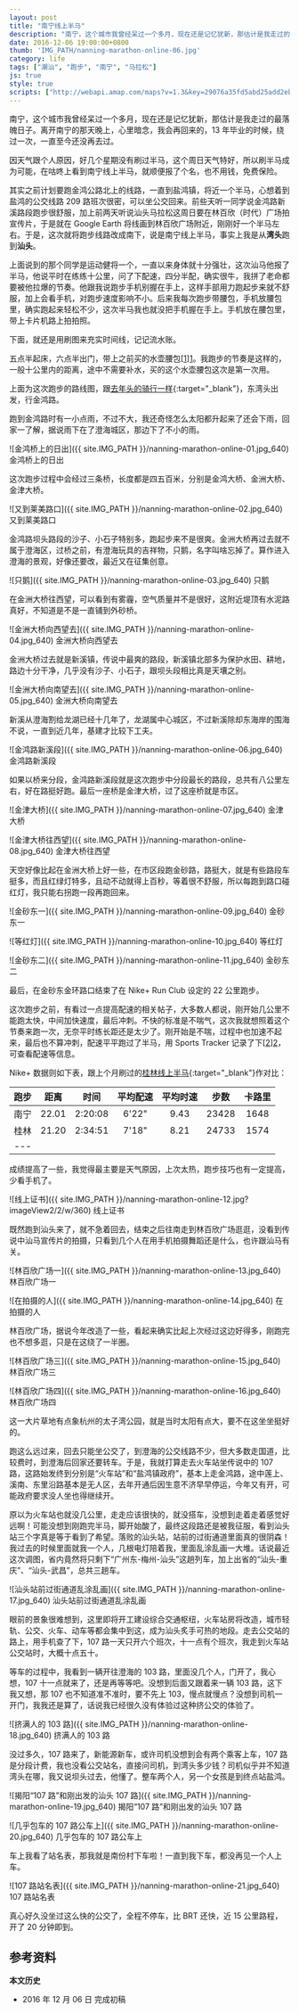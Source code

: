 ```yaml
---
layout: post
title: "南宁线上半马"
description: "南宁，这个城市我曾经呆过一个多月，现在还是记忆犹新，那估计是我走过的最落魄日子。离开南宁的那天晚上，心里暗念，我会再回来的，13 年毕业的时候，绕过一次，一直至今依然还没再去过。因天气跟个人原因，好几个星期没有刷过半马，这个周日天气特好，所以刷半马成为可能，在咕咚上看到南宁线上半马，就顺便报了个名，也不用钱，免费保险。"
date: 2016-12-06 19:00:00+0800
thumb: 'IMG_PATH/nanning-marathon-online-06.jpg'
category: life
tags: ["潮汕", "跑步", "南宁", "马拉松"]
js: true
style: true
scripts: ["http://webapi.amap.com/maps?v=1.3&key=29076a35fd5abd25add2eb561488a73f"]
---
```


南宁，这个城市我曾经呆过一个多月，现在还是记忆犹新，那估计是我走过的最落魄日子。离开南宁的那天晚上，心里暗念，我会再回来的，13 年毕业的时候，绕过一次，一直至今还没再去过。

因天气跟个人原因，好几个星期没有刷过半马，这个周日天气特好，所以刷半马成为可能，在咕咚上看到南宁线上半马，就顺便报了个名，也不用钱，免费保险。

其实之前计划要跑金鸿公路北上的线路，一直到盐鸿镇，将近一个半马，心想着到盐鸿的公交线路 209 路班次很密，可以坐公交回来。前些天听一同学说金鸿路新溪路段跑步很舒服，加上前两天听说汕头马拉松这周日要在林百欣（时代）广场拍宣传片，于是就在 Google Earth 将线画到林百欣广场附近，刚刚好一个半马左右。于是，这次就将跑步线路改成南下，说是南宁线上半马，事实上我是从**湾头**跑到**汕头**。

上面说到的那个同学是运动健将一个，一直以来身体就十分强壮，这次汕马他报了半马，他说平时在练练十公里，问了下配速，四分半配，确实很牛，我拼了老命都要被他拉爆的节奏。他跟我说跑步手机别握在手上，这样手部用力跑起步来就不舒服，加上会看手机，对跑步速度影响不小。后来我每次跑步带腰包，手机放腰包里，确实跑起来轻松不少，这次半马我也就没把手机握在手上。手机放在腰包里，带上卡片机路上拍拍照。

下面，就还是用刷图来充实时间线，记记流水账。

五点半起床，六点半出门，带上之前买的水壶腰包[[1]][1]。我跑步的节奏是这样的，一般十公里内的距离，途中不需要补水，买的这个水壶腰包这次是第一次用。

<div id="map" title="点击以查看运动轨迹动画"></div>

上面为这次跑步的路线图，跟[去年头的骑行一样](/spring-cycle-2015.html){:target="_blank"}，东湾头出发，行金鸿路。

跑到金鸿路时有一小点雨，不过不大，我还奇怪怎么太阳都升起来了还会下雨，回家一了解，据说雨下在了澄海城区，那边下了不小的雨。


![金鸿桥上的日出]({{ site.IMG_PATH }}/nanning-marathon-online-01.jpg_640)
金鸿桥上的日出

这次跑步过程中会经过三条桥，长度都是四五百米，分别是金鸿大桥、金洲大桥、金津大桥。

![又到莱美路口]({{ site.IMG_PATH }}/nanning-marathon-online-02.jpg_640)
又到莱美路口

金鸿路坝头路段的沙子、小石子特别多，跑起步来不是很爽。金洲大桥再过去就不属于澄海区，过桥之前，有澄海玩具的吉祥物，只鹅，名字叫啥忘掉了。算作进入澄海的景观，好像还要改，最近又在征集创意。

![只鹅]({{ site.IMG_PATH }}/nanning-marathon-online-03.jpg_640)
只鹅

在金洲大桥往西望，可以看到有雾霾，空气质量并不是很好，这附近堤顶有水泥路真好，不知道是不是一直铺到外砂桥。

![金洲大桥向西望去]({{ site.IMG_PATH }}/nanning-marathon-online-04.jpg_640)
金洲大桥向西望去

金洲大桥过去就是新溪镇，传说中最爽的路段，新溪镇北部多为保护水田、耕地，路边十分干净，几乎没有沙子、小石子，跟坝头段相比真是天壤之别。

![金洲大桥向南望去]({{ site.IMG_PATH }}/nanning-marathon-online-05.jpg_640)
金洲大桥向南望去

新溪从澄海割给龙湖已经十几年了，龙湖属中心城区，不过新溪除却东海岸的围海不说，一直到近几年，基建才比较下工夫。

![金鸿路新溪段]({{ site.IMG_PATH }}/nanning-marathon-online-06.jpg_640)
金鸿路新溪段

如果以桥来分段，金鸿路新溪段就是这次跑步中分段最长的路段，总共有八公里左右，好在路挺好跑。最后一座桥是金津大桥，过了这座桥就是市区。

![金津大桥]({{ site.IMG_PATH }}/nanning-marathon-online-07.jpg_640)
金津大桥

![金津大桥往西望]({{ site.IMG_PATH }}/nanning-marathon-online-08.jpg_640)
金津大桥往西望

天空好像比起在金洲大桥上好一些，在市区段跑金砂路，路挺大，就是有些路段车挺多，而且红绿灯特多，且动不动就得上百秒，等着很不舒服，所以每跑到路口碰红灯，我只能右拐跑一段再跑回来。

![金砂东一]({{ site.IMG_PATH }}/nanning-marathon-online-09.jpg_640)
金砂东一

![等红灯]({{ site.IMG_PATH }}/nanning-marathon-online-10.jpg_640)
等红灯

![金砂东二]({{ site.IMG_PATH }}/nanning-marathon-online-11.jpg_640)
金砂东二

最后，在金砂东金环路口结束了在 Nike+ Run Club 设定的 22 公里跑步。

这次跑步之前，有看过一点提高配速的相关帖子，大多数人都说，刚开始几公里不能跑太快，中间加快速度，最后冲刺。不快的标准是不喘气，这次我就想照着这个节奏来跑一次，无奈平时练长距还是太少了。刚开始是不喘，过程中也加速不起来，最后也不算冲刺，配速平平跑过了半马，用 Sports Tracker 记录了下[[2]][2]，可查看配速等信息。

Nike+ 数据则如下表，跟上个月刷过的[桂林线上半马](/guilin-marathon-online.html){:target="_blank"}作对比：

|跑步|距离|时间|平均配速|平均时速|步数|卡路里|
|:--:|:--:|:--:|:----:|:----:|:---:|:----:|
|南宁|22.01|2:20:08|6'22"|9.43|23428|1648|
|桂林|21.20|2:34:51|7'18"|8.21|24733|1574|
|---

成绩提高了一些，我觉得最主要是天气原因，上次太热，跑步技巧也有一定提高，少看手机了。

![线上证书]({{ site.IMG_PATH }}/nanning-marathon-online-12.jpg?imageView2/2/w/360)
线上证书

既然跑到汕头来了，就不急着回去，结束之后往南走到林百欣广场逛逛，没看到传说中汕马宣传片的拍摄，只看到几个人在用手机拍摄舞蹈还是什么，也许跟汕马有关。

![林百欣广场一]({{ site.IMG_PATH }}/nanning-marathon-online-13.jpg_640)
林百欣广场一

![在拍摄的人]({{ site.IMG_PATH }}/nanning-marathon-online-14.jpg_640)
在拍摄的人

林百欣广场，据说今年改造了一些，看起来确实比起上次经过这边好得多，刚跑完也不想多逛，只是在这绕了一半圈。

![林百欣广场三]({{ site.IMG_PATH }}/nanning-marathon-online-15.jpg_640)
林百欣广场三

![林百欣广场四]({{ site.IMG_PATH }}/nanning-marathon-online-16.jpg_640)
林百欣广场四

这一大片草地有点象杭州的太子湾公园，就是当时太阳有点大，要不在这坐坐挺好的。

跑这么远过来，回去只能坐公交了，到澄海的公交线路不少，但大多数走国道，比较费时，到澄海后回家还要转车。于是，我就打算走去火车站坐传说中的 107 路，这路始发终到分别是“火车站”和“盐鸿镇政府”，基本上走金鸿路，途中莲上、溪南、东里沿路基本是无人区，去年开通后因生意不济早早停运，今年又有开，可能政府要求没人坐也得继续开。

原以为火车站也就没几公里，走走应该很快的，就没搭车，没想到走着走着感觉好远啊！可能没想到刚跑完半马，脚开始酸了，最终这段路还是被我征服，看到汕头站三个字真是等于看到了希望。落败的汕头站，站前的过街通道里面真的很阴森！我过去的时候里面就我一个人，几根电灯陪着我，里面乱涂乱画一大堆。话说最近这次调图，省内竟然将只剩下“广州东-梅州-汕头”这趟列车，加上出省的“汕头-重庆”、“汕头-武昌”，总共三趟车。

![汕头站前过街通道乱涂乱画]({{ site.IMG_PATH }}/nanning-marathon-online-17.jpg_640)
汕头站前过街通道乱涂乱画

眼前的景象很难想到，这里即将开工建设综合交通枢纽，火车站房将改造，城市轻轨、公交、火车、动车等都会集中到这，成为汕头炙手可热的地段。走去公交站的路上，用手机查了下，107 路一天只开六个班次，十一点有个班次，我走到火车站公交站时，大概十点五十。

等车的过程中，我看到一辆开往澄海的 103 路，里面没几个人，门开了，我心想，107 十一点就来了，还是再等等吧。没想到后面又跟着来一辆 103 路，这下我又想，那 107 也不知道准不准时，要不先上 103，慢点就慢点？没想到司机一开门，我我还是算了，话说我已经很久没有体验过这种挤公交的体验了。

![挤满人的 103 路]({{ site.IMG_PATH }}/nanning-marathon-online-18.jpg_640)
挤满人的 103 路

没过多久，107 路来了，新能源新车，或许司机没想到会有两个乘客上车，107 路是分段计费，我也没看公交站名，直接问司机，到湾头多少钱？司机似乎并不知道湾头在哪，我又说坝头过去，他懂了。整车两个人，另一个女孩是到终点站盐鸿。

![揭阳“107 路”和刚出发的汕头 107 路]({{ site.IMG_PATH }}/nanning-marathon-online-19.jpg_640)
揭阳“107 路”和刚出发的汕头 107 路

![几乎包车的 107 路公车上]({{ site.IMG_PATH }}/nanning-marathon-online-20.jpg_640)
几乎包车的 107 路公车上

车上我看了站名表，那我就是南份村下车啦！一直到我下车，都没再见一个人上车。

![107 路站名表]({{ site.IMG_PATH }}/nanning-marathon-online-21.jpg_640)
107 路站名表

真心好久没坐过这么快的公交了，全程不停车，比 BRT 还快，近 15 公里路程，开了 20 分钟即到。

## 参考资料

[1]: https://detail.tmall.com/item.htm?id=23071208670 "迪卡侬水壶腰包"
[2]: http://www.sports-tracker.com/workout/fooleap/58436881f175721e480677cb "Running 22.19 km on Dec 4, 2016 by fooleap"

**本文历史**

* 2016 年 12 月 06 日 完成初稿

<!--<style>
#map {
    width: 100%;
    height: 0;
    padding-bottom: 67%
}
#map .amap-copyright, .amap-logo {
    z-index: 0;
}
#map a:after {
    display: none
}
#map .marker-circle{
    width: 9px;
    height: 9px;
    border: 3px solid #fff;
    border-radius: 99em;
    box-shadow: 1px 1px 0 rgba(0,0,0,.4);
}
#map .marker-circle.green{
    background-color: #60AB43;
}
#map .marker-circle.red{
    background-color: #f80000;
}
#map .marker-circle.black{
    background-color: #000000;
}
#map .running-distance{
   background-color: #000;
   font-size: 10px;
   font-family: 'AlternateBoldFont', 'MHei PRC Bold';
   color: #fff;
   width: 56px;
   height: 24px;
   line-height: 24px;
   text-align: right;
   border-top-left-radius: 12px;
   border-bottom-left-radius: 12px;
   position: relative;
   white-space: nowrap;
}
#map .running-distance:after{
   content: "";
   right: -24px;
   top: 0;
   position: absolute;
   height: 0;
   width: 0;
   border: 12px solid transparent;
   border-left-color: #000;
}
#map .running-distance .running-number{
   color: #83DD00;
}
</style> -->
<!--<script>
var map = new AMap.Map('map', {
    resizeEnable: true,
    center: [116.78, 23.415],
    zoom: 12
});
var lineArr = [
  [116.813237, 23.476824],
  [116.813187, 23.476729],
  [116.813145, 23.476638],
  [116.813112, 23.476534],
  [116.813073, 23.476451],
  [116.813049, 23.476349],
  [116.813008, 23.476257],
  [116.812974, 23.476153],
  [116.812909, 23.476029],
  [116.812866, 23.475908],
  [116.812849, 23.475803],
  [116.812810, 23.475703],
  [116.812717, 23.475631],
  [116.812682, 23.475516],
  [116.812652, 23.475419],
  [116.812630, 23.475313],
  [116.812609, 23.475214],
  [116.812572, 23.475109],
  [116.812542, 23.475021],
  [116.812529, 23.474913],
  [116.812512, 23.474815],
  [116.812443, 23.474710],
  [116.812395, 23.474601],
  [116.812373, 23.474506],
  [116.812344, 23.474420],
  [116.812312, 23.474334],
  [116.812296, 23.474244],
  [116.812276, 23.474150],
  [116.812249, 23.474059],
  [116.812205, 23.473954],
  [116.812188, 23.473841],
  [116.812156, 23.473737],
  [116.812111, 23.473621],
  [116.812102, 23.473515],
  [116.812113, 23.473419],
  [116.812099, 23.473311],
  [116.812083, 23.473222],
  [116.812031, 23.473122],
  [116.811988, 23.473019],
  [116.811955, 23.472926],
  [116.811935, 23.472838],
  [116.811937, 23.472714],
  [116.811925, 23.472615],
  [116.811924, 23.472512],
  [116.811953, 23.472416],
  [116.811974, 23.472313],
  [116.812012, 23.472215],
  [116.812054, 23.472122],
  [116.812077, 23.472017],
  [116.812109, 23.471908],
  [116.812107, 23.471815],
  [116.812123, 23.471719],
  [116.812167, 23.471616],
  [116.812166, 23.471521],
  [116.812163, 23.471409],
  [116.812200, 23.471326],
  [116.812233, 23.471241],
  [116.812281, 23.471156],
  [116.812371, 23.471083],
  [116.812448, 23.470994],
  [116.812523, 23.470936],
  [116.812637, 23.470893],
  [116.812739, 23.470891],
  [116.812833, 23.470852],
  [116.812921, 23.470795],
  [116.813018, 23.470721],
  [116.813105, 23.470667],
  [116.813192, 23.470619],
  [116.813273, 23.470567],
  [116.813353, 23.470511],
  [116.813409, 23.470425],
  [116.813491, 23.470339],
  [116.813571, 23.470276],
  [116.813657, 23.470217],
  [116.813723, 23.470150],
  [116.813789, 23.470076],
  [116.813880, 23.470030],
  [116.813970, 23.469990],
  [116.814059, 23.469927],
  [116.814165, 23.469897],
  [116.814255, 23.469855],
  [116.814362, 23.469799],
  [116.814448, 23.469735],
  [116.814515, 23.469645],
  [116.814545, 23.469555],
  [116.814555, 23.469462],
  [116.814574, 23.469343],
  [116.814569, 23.469230],
  [116.814564, 23.469117],
  [116.814560, 23.469000],
  [116.814565, 23.468885],
  [116.814561, 23.468781],
  [116.814584, 23.468676],
  [116.814600, 23.468574],
  [116.814632, 23.468487],
  [116.814647, 23.468374],
  [116.814658, 23.468270],
  [116.814624, 23.468158],
  [116.814620, 23.468043],
  [116.814610, 23.467935],
  [116.814604, 23.467841],
  [116.814610, 23.467740],
  [116.814626, 23.467632],
  [116.814626, 23.467535],
  [116.814608, 23.467429],
  [116.814592, 23.467330],
  [116.814585, 23.467221],
  [116.814580, 23.467112],
  [116.814567, 23.467022],
  [116.814553, 23.466925],
  [116.814582, 23.466819],
  [116.814618, 23.466717],
  [116.814632, 23.466626],
  [116.814649, 23.466535],
  [116.814689, 23.466436],
  [116.814697, 23.466346],
  [116.814719, 23.466247],
  [116.814696, 23.466138],
  [116.814669, 23.466029],
  [116.814646, 23.465917],
  [116.814649, 23.465809],
  [116.814654, 23.465690],
  [116.814654, 23.465583],
  [116.814640, 23.465488],
  [116.814622, 23.465394],
  [116.814601, 23.465279],
  [116.814603, 23.465175],
  [116.814605, 23.465065],
  [116.814597, 23.464950],
  [116.814613, 23.464849],
  [116.814624, 23.464753],
  [116.814647, 23.464656],
  [116.814657, 23.464553],
  [116.814648, 23.464454],
  [116.814641, 23.464362],
  [116.814622, 23.464256],
  [116.814615, 23.464156],
  [116.814656, 23.464064],
  [116.814754, 23.464028],
  [116.814866, 23.464043],
  [116.814974, 23.464065],
  [116.815088, 23.464067],
  [116.815194, 23.464073],
  [116.815302, 23.464080],
  [116.815409, 23.464075],
  [116.815522, 23.464059],
  [116.815636, 23.464052],
  [116.815754, 23.464041],
  [116.815861, 23.464038],
  [116.815967, 23.464033],
  [116.816086, 23.464057],
  [116.816187, 23.464075],
  [116.816297, 23.464076],
  [116.816408, 23.464073],
  [116.816507, 23.464065],
  [116.816609, 23.464059],
  [116.816730, 23.464062],
  [116.816838, 23.464059],
  [116.816953, 23.464075],
  [116.817054, 23.464078],
  [116.817162, 23.464068],
  [116.817261, 23.464071],
  [116.817371, 23.464086],
  [116.817488, 23.464089],
  [116.817605, 23.464098],
  [116.817716, 23.464095],
  [116.817814, 23.464096],
  [116.817932, 23.464096],
  [116.818044, 23.464106],
  [116.818146, 23.464080],
  [116.818269, 23.464080],
  [116.818369, 23.464074],
  [116.818470, 23.464071],
  [116.818576, 23.464062],
  [116.818676, 23.464054],
  [116.818798, 23.464037],
  [116.818911, 23.464037],
  [116.819012, 23.464026],
  [116.819125, 23.464015],
  [116.819228, 23.464008],
  [116.819341, 23.464017],
  [116.819463, 23.464028],
  [116.819580, 23.464013],
  [116.819692, 23.464024],
  [116.819796, 23.464024],
  [116.819909, 23.464010],
  [116.820028, 23.464013],
  [116.820126, 23.464018],
  [116.820230, 23.464024],
  [116.820346, 23.464050],
  [116.820461, 23.464058],
  [116.820569, 23.464045],
  [116.820688, 23.464027],
  [116.820784, 23.463999],
  [116.820886, 23.463969],
  [116.820997, 23.463972],
  [116.821121, 23.463968],
  [116.821227, 23.463959],
  [116.821331, 23.463967],
  [116.821436, 23.463987],
  [116.821551, 23.463996],
  [116.821650, 23.463996],
  [116.821759, 23.463992],
  [116.821873, 23.463990],
  [116.821998, 23.464000],
  [116.822113, 23.463991],
  [116.822216, 23.463996],
  [116.822332, 23.463985],
  [116.822451, 23.463987],
  [116.822559, 23.463989],
  [116.822672, 23.463973],
  [116.822774, 23.463970],
  [116.822883, 23.463975],
  [116.822996, 23.463978],
  [116.823093, 23.463964],
  [116.823200, 23.463955],
  [116.823322, 23.463953],
  [116.823432, 23.463953],
  [116.823546, 23.463950],
  [116.823666, 23.463953],
  [116.823784, 23.463958],
  [116.823889, 23.463953],
  [116.823996, 23.463974],
  [116.824097, 23.463973],
  [116.824211, 23.463985],
  [116.824311, 23.463989],
  [116.824432, 23.463992],
  [116.824538, 23.463991],
  [116.824643, 23.463986],
  [116.824754, 23.463978],
  [116.824875, 23.463984],
  [116.824988, 23.463995],
  [116.825100, 23.463985],
  [116.825209, 23.463979],
  [116.825317, 23.463971],
  [116.825422, 23.463970],
  [116.825529, 23.463983],
  [116.825645, 23.463961],
  [116.825742, 23.463945],
  [116.825840, 23.463934],
  [116.825940, 23.463930],
  [116.826042, 23.463942],
  [116.826170, 23.463947],
  [116.826270, 23.463923],
  [116.826371, 23.463914],
  [116.826487, 23.463912],
  [116.826598, 23.463922],
  [116.826695, 23.463938],
  [116.826799, 23.463946],
  [116.826899, 23.463945],
  [116.827017, 23.463963],
  [116.827119, 23.463967],
  [116.827221, 23.463962],
  [116.827333, 23.463948],
  [116.827439, 23.463941],
  [116.827556, 23.463960],
  [116.827662, 23.463967],
  [116.827767, 23.463967],
  [116.827881, 23.463963],
  [116.827999, 23.463957],
  [116.828105, 23.463958],
  [116.828218, 23.463942],
  [116.828322, 23.463933],
  [116.828439, 23.463941],
  [116.828542, 23.463938],
  [116.828661, 23.463951],
  [116.828759, 23.463955],
  [116.828862, 23.463951],
  [116.828978, 23.463956],
  [116.829077, 23.463960],
  [116.829187, 23.463957],
  [116.829307, 23.463933],
  [116.829424, 23.463908],
  [116.829532, 23.463911],
  [116.829633, 23.463912],
  [116.829742, 23.463903],
  [116.829844, 23.463898],
  [116.829955, 23.463886],
  [116.830033, 23.463810],
  [116.830001, 23.463706],
  [116.829949, 23.463614],
  [116.829929, 23.463513],
  [116.829929, 23.463416],
  [116.829888, 23.463325],
  [116.829841, 23.463226],
  [116.829790, 23.463142],
  [116.829739, 23.463046],
  [116.829694, 23.462960],
  [116.829646, 23.462876],
  [116.829597, 23.462789],
  [116.829543, 23.462691],
  [116.829484, 23.462605],
  [116.829436, 23.462523],
  [116.829394, 23.462434],
  [116.829348, 23.462350],
  [116.829305, 23.462267],
  [116.829249, 23.462175],
  [116.829190, 23.462083],
  [116.829139, 23.461997],
  [116.829091, 23.461909],
  [116.829046, 23.461819],
  [116.829002, 23.461722],
  [116.828946, 23.461627],
  [116.828897, 23.461542],
  [116.828855, 23.461460],
  [116.828800, 23.461359],
  [116.828747, 23.461277],
  [116.828695, 23.461176],
  [116.828652, 23.461093],
  [116.828609, 23.461010],
  [116.828554, 23.460924],
  [116.828500, 23.460825],
  [116.828456, 23.460741],
  [116.828407, 23.460642],
  [116.828360, 23.460540],
  [116.828313, 23.460442],
  [116.828268, 23.460358],
  [116.828224, 23.460276],
  [116.828175, 23.460178],
  [116.828131, 23.460096],
  [116.828068, 23.460000],
  [116.828015, 23.459920],
  [116.827982, 23.459832],
  [116.827937, 23.459747],
  [116.827886, 23.459669],
  [116.827837, 23.459566],
  [116.827800, 23.459471],
  [116.827758, 23.459387],
  [116.827707, 23.459296],
  [116.827664, 23.459204],
  [116.827620, 23.459121],
  [116.827576, 23.459032],
  [116.827515, 23.458949],
  [116.827470, 23.458866],
  [116.827410, 23.458784],
  [116.827367, 23.458697],
  [116.827321, 23.458609],
  [116.827272, 23.458526],
  [116.827227, 23.458440],
  [116.827175, 23.458343],
  [116.827120, 23.458247],
  [116.827070, 23.458165],
  [116.827029, 23.458083],
  [116.826971, 23.457988],
  [116.826923, 23.457907],
  [116.826875, 23.457823],
  [116.826826, 23.457739],
  [116.826775, 23.457640],
  [116.826724, 23.457557],
  [116.826677, 23.457477],
  [116.826632, 23.457394],
  [116.826588, 23.457311],
  [116.826529, 23.457229],
  [116.826472, 23.457156],
  [116.826472, 23.457156],
  [116.826478, 23.457050],
  [116.826412, 23.456962],
  [116.826352, 23.456871],
  [116.826293, 23.456780],
  [116.826238, 23.456690],
  [116.826180, 23.456604],
  [116.826139, 23.456499],
  [116.826082, 23.456416],
  [116.826038, 23.456332],
  [116.825991, 23.456247],
  [116.825941, 23.456159],
  [116.825881, 23.456078],
  [116.825833, 23.455989],
  [116.825780, 23.455888],
  [116.825732, 23.455794],
  [116.825694, 23.455699],
  [116.825646, 23.455607],
  [116.825592, 23.455508],
  [116.825541, 23.455407],
  [116.825496, 23.455324],
  [116.825448, 23.455242],
  [116.825390, 23.455150],
  [116.825341, 23.455071],
  [116.825297, 23.454982],
  [116.825242, 23.454891],
  [116.825192, 23.454798],
  [116.825146, 23.454703],
  [116.825098, 23.454609],
  [116.825069, 23.454515],
  [116.825069, 23.454515],
  [116.825028, 23.454413],
  [116.824976, 23.454318],
  [116.824916, 23.454224],
  [116.824851, 23.454128],
  [116.824805, 23.454046],
  [116.824747, 23.453951],
  [116.824703, 23.453868],
  [116.824645, 23.453770],
  [116.824599, 23.453690],
  [116.824545, 23.453590],
  [116.824501, 23.453509],
  [116.824454, 23.453423],
  [116.824404, 23.453337],
  [116.824363, 23.453251],
  [116.824324, 23.453169],
  [116.824278, 23.453069],
  [116.824233, 23.452985],
  [116.824190, 23.452900],
  [116.824150, 23.452811],
  [116.824099, 23.452727],
  [116.824056, 23.452642],
  [116.824017, 23.452557],
  [116.823977, 23.452469],
  [116.823941, 23.452369],
  [116.823900, 23.452286],
  [116.823861, 23.452197],
  [116.823814, 23.452109],
  [116.823765, 23.452021],
  [116.823724, 23.451936],
  [116.823682, 23.451850],
  [116.823643, 23.451758],
  [116.823603, 23.451671],
  [116.823566, 23.451580],
  [116.823517, 23.451489],
  [116.823469, 23.451401],
  [116.823420, 23.451316],
  [116.823379, 23.451232],
  [116.823339, 23.451147],
  [116.823294, 23.451044],
  [116.823247, 23.450945],
  [116.823183, 23.450856],
  [116.823137, 23.450773],
  [116.823087, 23.450674],
  [116.823035, 23.450599],
  [116.823000, 23.450504],
  [116.822949, 23.450404],
  [116.822909, 23.450303],
  [116.822863, 23.450214],
  [116.822806, 23.450125],
  [116.822737, 23.450037],
  [116.822696, 23.449933],
  [116.822646, 23.449834],
  [116.822599, 23.449729],
  [116.822537, 23.449642],
  [116.822482, 23.449560],
  [116.822423, 23.449480],
  [116.822372, 23.449400],
  [116.822319, 23.449325],
  [116.822270, 23.449232],
  [116.822213, 23.449156],
  [116.822154, 23.449078],
  [116.822092, 23.449000],
  [116.822031, 23.448915],
  [116.821970, 23.448822],
  [116.821913, 23.448738],
  [116.821850, 23.448654],
  [116.821783, 23.448570],
  [116.821729, 23.448487],
  [116.821677, 23.448401],
  [116.821624, 23.448316],
  [116.821566, 23.448230],
  [116.821521, 23.448145],
  [116.821472, 23.448040],
  [116.821421, 23.447953],
  [116.821364, 23.447863],
  [116.821312, 23.447772],
  [116.821262, 23.447683],
  [116.821213, 23.447603],
  [116.821158, 23.447512],
  [116.821103, 23.447430],
  [116.821059, 23.447329],
  [116.821005, 23.447231],
  [116.820925, 23.447142],
  [116.820908, 23.447038],
  [116.820870, 23.446946],
  [116.820795, 23.446866],
  [116.820722, 23.446783],
  [116.820660, 23.446703],
  [116.820596, 23.446618],
  [116.820537, 23.446535],
  [116.820475, 23.446456],
  [116.820415, 23.446379],
  [116.820349, 23.446296],
  [116.820283, 23.446212],
  [116.820223, 23.446130],
  [116.820165, 23.446044],
  [116.820125, 23.445942],
  [116.820071, 23.445861],
  [116.820020, 23.445781],
  [116.819964, 23.445704],
  [116.819899, 23.445611],
  [116.819865, 23.445522],
  [116.819802, 23.445425],
  [116.819740, 23.445346],
  [116.819675, 23.445268],
  [116.819610, 23.445190],
  [116.819554, 23.445116],
  [116.819490, 23.445042],
  [116.819432, 23.444968],
  [116.819364, 23.444891],
  [116.819287, 23.444812],
  [116.819228, 23.444736],
  [116.819166, 23.444634],
  [116.819101, 23.444551],
  [116.819038, 23.444466],
  [116.818980, 23.444383],
  [116.818916, 23.444302],
  [116.818852, 23.444223],
  [116.818797, 23.444145],
  [116.818732, 23.444049],
  [116.818681, 23.443968],
  [116.818616, 23.443885],
  [116.818554, 23.443809],
  [116.818505, 23.443716],
  [116.818453, 23.443639],
  [116.818396, 23.443557],
  [116.818340, 23.443469],
  [116.818243, 23.443379],
  [116.818158, 23.443294],
  [116.818105, 23.443210],
  [116.818045, 23.443118],
  [116.817983, 23.443031],
  [116.817927, 23.442950],
  [116.817869, 23.442868],
  [116.817811, 23.442787],
  [116.817757, 23.442711],
  [116.817705, 23.442632],
  [116.817642, 23.442538],
  [116.817580, 23.442461],
  [116.817508, 23.442378],
  [116.817457, 23.442292],
  [116.817396, 23.442201],
  [116.817327, 23.442104],
  [116.817257, 23.442014],
  [116.817202, 23.441935],
  [116.817147, 23.441856],
  [116.817081, 23.441780],
  [116.817018, 23.441698],
  [116.816964, 23.441613],
  [116.816897, 23.441519],
  [116.816827, 23.441441],
  [116.816768, 23.441359],
  [116.816715, 23.441267],
  [116.816655, 23.441175],
  [116.816597, 23.441087],
  [116.816531, 23.441004],
  [116.816456, 23.440922],
  [116.816386, 23.440842],
  [116.816337, 23.440761],
  [116.816267, 23.440671],
  [116.816199, 23.440604],
  [116.816133, 23.440531],
  [116.816078, 23.440454],
  [116.816023, 23.440370],
  [116.815960, 23.440284],
  [116.815889, 23.440202],
  [116.815810, 23.440114],
  [116.815736, 23.440036],
  [116.815658, 23.439953],
  [116.815597, 23.439865],
  [116.815547, 23.439780],
  [116.815507, 23.439696],
  [116.815455, 23.439618],
  [116.815402, 23.439536],
  [116.815366, 23.439448],
  [116.815286, 23.439362],
  [116.815214, 23.439284],
  [116.815147, 23.439210],
  [116.815089, 23.439131],
  [116.815026, 23.439039],
  [116.814951, 23.438967],
  [116.814891, 23.438893],
  [116.814829, 23.438818],
  [116.814759, 23.438748],
  [116.814710, 23.438662],
  [116.814649, 23.438586],
  [116.814583, 23.438513],
  [116.814511, 23.438440],
  [116.814448, 23.438366],
  [116.814401, 23.438278],
  [116.814342, 23.438194],
  [116.814295, 23.438113],
  [116.814228, 23.438036],
  [116.814147, 23.437963],
  [116.814080, 23.437883],
  [116.814012, 23.437795],
  [116.813951, 23.437719],
  [116.813892, 23.437641],
  [116.813829, 23.437570],
  [116.813753, 23.437495],
  [116.813654, 23.437428],
  [116.813594, 23.437353],
  [116.813542, 23.437267],
  [116.813484, 23.437166],
  [116.813418, 23.437098],
  [116.813350, 23.437024],
  [116.813292, 23.436938],
  [116.813232, 23.436860],
  [116.813169, 23.436778],
  [116.813096, 23.436698],
  [116.813027, 23.436616],
  [116.812943, 23.436545],
  [116.812865, 23.436467],
  [116.812803, 23.436383],
  [116.812745, 23.436283],
  [116.812685, 23.436211],
  [116.812621, 23.436134],
  [116.812621, 23.436134],
  [116.812506, 23.436020],
  [116.812433, 23.435942],
  [116.812368, 23.435857],
  [116.812309, 23.435780],
  [116.812262, 23.435682],
  [116.812202, 23.435602],
  [116.812149, 23.435505],
  [116.812072, 23.435415],
  [116.811990, 23.435326],
  [116.811917, 23.435240],
  [116.811849, 23.435146],
  [116.811772, 23.435061],
  [116.811702, 23.434978],
  [116.811639, 23.434890],
  [116.811570, 23.434800],
  [116.811503, 23.434724],
  [116.811451, 23.434632],
  [116.811393, 23.434559],
  [116.811324, 23.434481],
  [116.811256, 23.434410],
  [116.811184, 23.434339],
  [116.811113, 23.434271],
  [116.811034, 23.434198],
  [116.810968, 23.434122],
  [116.810899, 23.434044],
  [116.810831, 23.433978],
  [116.810754, 23.433901],
  [116.810694, 23.433820],
  [116.810643, 23.433743],
  [116.810580, 23.433668],
  [116.810520, 23.433593],
  [116.810443, 23.433520],
  [116.810378, 23.433445],
  [116.810321, 23.433366],
  [116.810262, 23.433289],
  [116.810201, 23.433207],
  [116.810135, 23.433131],
  [116.810075, 23.433052],
  [116.810004, 23.432967],
  [116.809931, 23.432892],
  [116.809862, 23.432809],
  [116.809789, 23.432741],
  [116.809727, 23.432669],
  [116.809657, 23.432579],
  [116.809590, 23.432486],
  [116.809524, 23.432412],
  [116.809459, 23.432327],
  [116.809486, 23.432233],
  [116.809408, 23.432158],
  [116.809349, 23.432076],
  [116.809266, 23.431993],
  [116.809058, 23.431919],
  [116.808970, 23.431829],
  [116.808911, 23.431756],
  [116.808856, 23.431681],
  [116.808796, 23.431583],
  [116.808739, 23.431499],
  [116.808679, 23.431425],
  [116.808613, 23.431332],
  [116.808547, 23.431244],
  [116.808485, 23.431150],
  [116.808427, 23.431077],
  [116.808359, 23.430985],
  [116.808286, 23.430913],
  [116.808219, 23.430828],
  [116.808142, 23.430755],
  [116.808080, 23.430681],
  [116.808023, 23.430605],
  [116.807953, 23.430531],
  [116.807887, 23.430439],
  [116.807797, 23.430356],
  [116.807719, 23.430281],
  [116.807645, 23.430205],
  [116.807581, 23.430135],
  [116.807522, 23.430057],
  [116.807459, 23.429963],
  [116.807395, 23.429871],
  [116.807333, 23.429782],
  [116.807259, 23.429699],
  [116.807202, 23.429609],
  [116.807142, 23.429519],
  [116.807071, 23.429451],
  [116.806990, 23.429383],
  [116.806901, 23.429301],
  [116.806824, 23.429232],
  [116.806748, 23.429155],
  [116.806680, 23.429073],
  [116.806616, 23.429000],
  [116.806542, 23.428919],
  [116.806482, 23.428844],
  [116.806418, 23.428777],
  [116.806353, 23.428698],
  [116.806299, 23.428601],
  [116.806251, 23.428518],
  [116.806251, 23.428518],
  [116.806118, 23.428387],
  [116.806047, 23.428321],
  [116.805997, 23.428225],
  [116.805937, 23.428141],
  [116.805875, 23.428058],
  [116.805830, 23.427973],
  [116.805775, 23.427887],
  [116.805713, 23.427807],
  [116.805649, 23.427723],
  [116.805565, 23.427637],
  [116.805495, 23.427558],
  [116.805428, 23.427475],
  [116.805355, 23.427385],
  [116.805292, 23.427313],
  [116.805221, 23.427227],
  [116.805152, 23.427137],
  [116.805075, 23.427061],
  [116.805010, 23.426984],
  [116.804940, 23.426906],
  [116.804866, 23.426825],
  [116.804793, 23.426741],
  [116.804723, 23.426668],
  [116.804649, 23.426588],
  [116.804572, 23.426508],
  [116.804501, 23.426429],
  [116.804435, 23.426354],
  [116.804359, 23.426282],
  [116.804297, 23.426208],
  [116.804234, 23.426134],
  [116.804168, 23.426057],
  [116.804103, 23.425978],
  [116.804035, 23.425897],
  [116.803958, 23.425819],
  [116.803877, 23.425743],
  [116.803877, 23.425743],
  [116.803787, 23.425670],
  [116.803715, 23.425591],
  [116.803637, 23.425512],
  [116.803565, 23.425436],
  [116.803497, 23.425360],
  [116.803429, 23.425284],
  [116.803373, 23.425207],
  [116.803315, 23.425129],
  [116.803258, 23.425050],
  [116.803209, 23.424969],
  [116.803145, 23.424873],
  [116.803095, 23.424790],
  [116.803044, 23.424706],
  [116.802978, 23.424625],
  [116.802909, 23.424545],
  [116.802848, 23.424474],
  [116.802777, 23.424383],
  [116.802715, 23.424288],
  [116.802664, 23.424202],
  [116.802608, 23.424108],
  [116.802542, 23.424033],
  [116.802472, 23.423965],
  [116.802399, 23.423894],
  [116.802334, 23.423817],
  [116.802267, 23.423737],
  [116.802208, 23.423657],
  [116.802149, 23.423579],
  [116.802070, 23.423493],
  [116.802010, 23.423415],
  [116.801942, 23.423327],
  [116.801880, 23.423237],
  [116.801811, 23.423161],
  [116.801740, 23.423080],
  [116.801679, 23.423001],
  [116.801620, 23.422919],
  [116.801549, 23.422843],
  [116.801489, 23.422765],
  [116.801429, 23.422680],
  [116.801358, 23.422600],
  [116.801273, 23.422520],
  [116.801187, 23.422440],
  [116.801127, 23.422365],
  [116.801065, 23.422285],
  [116.800994, 23.422205],
  [116.800918, 23.422119],
  [116.800858, 23.422037],
  [116.800795, 23.421954],
  [116.800715, 23.421874],
  [116.800624, 23.421790],
  [116.800557, 23.421725],
  [116.800489, 23.421639],
  [116.800435, 23.421558],
  [116.800364, 23.421468],
  [116.800293, 23.421383],
  [116.800227, 23.421303],
  [116.800163, 23.421220],
  [116.800104, 23.421133],
  [116.800051, 23.421046],
  [116.799992, 23.420960],
  [116.799941, 23.420875],
  [116.799891, 23.420794],
  [116.799839, 23.420707],
  [116.799781, 23.420627],
  [116.799727, 23.420548],
  [116.799670, 23.420467],
  [116.799616, 23.420370],
  [116.799562, 23.420291],
  [116.799504, 23.420204],
  [116.799457, 23.420120],
  [116.799410, 23.420033],
  [116.799344, 23.419951],
  [116.799300, 23.419866],
  [116.799243, 23.419781],
  [116.799183, 23.419697],
  [116.799128, 23.419596],
  [116.799057, 23.419510],
  [116.799000, 23.419421],
  [116.798949, 23.419322],
  [116.798899, 23.419240],
  [116.798853, 23.419144],
  [116.798812, 23.419060],
  [116.798759, 23.418971],
  [116.798759, 23.418971],
  [116.798694, 23.418865],
  [116.798636, 23.418770],
  [116.798578, 23.418670],
  [116.798538, 23.418570],
  [116.798463, 23.418490],
  [116.798400, 23.418415],
  [116.798354, 23.418321],
  [116.798303, 23.418232],
  [116.798249, 23.418143],
  [116.798194, 23.418054],
  [116.798151, 23.417954],
  [116.798124, 23.417866],
  [116.798078, 23.417782],
  [116.798033, 23.417686],
  [116.797992, 23.417583],
  [116.797968, 23.417475],
  [116.797930, 23.417386],
  [116.797897, 23.417292],
  [116.797860, 23.417186],
  [116.797819, 23.417093],
  [116.797775, 23.417004],
  [116.797737, 23.416901],
  [116.797704, 23.416813],
  [116.797654, 23.416719],
  [116.797628, 23.416632],
  [116.797611, 23.416524],
  [116.797597, 23.416434],
  [116.797573, 23.416344],
  [116.797542, 23.416245],
  [116.797515, 23.416150],
  [116.797486, 23.416055],
  [116.797457, 23.415962],
  [116.797436, 23.415869],
  [116.797408, 23.415777],
  [116.797389, 23.415686],
  [116.797368, 23.415597],
  [116.797349, 23.415493],
  [116.797323, 23.415397],
  [116.797284, 23.415305],
  [116.797261, 23.415213],
  [116.797233, 23.415121],
  [116.797205, 23.415012],
  [116.797188, 23.414922],
  [116.797153, 23.414836],
  [116.797067, 23.414758],
  [116.797013, 23.414677],
  [116.796964, 23.414596],
  [116.796915, 23.414487],
  [116.796951, 23.414380],
  [116.796912, 23.414293],
  [116.796881, 23.414207],
  [116.796851, 23.414116],
  [116.796815, 23.414028],
  [116.796791, 23.413917],
  [116.796776, 23.413810],
  [116.796747, 23.413700],
  [116.796720, 23.413592],
  [116.796699, 23.413478],
  [116.796681, 23.413370],
  [116.796655, 23.413269],
  [116.796647, 23.413166],
  [116.796621, 23.413069],
  [116.796615, 23.412967],
  [116.796605, 23.412857],
  [116.796606, 23.412756],
  [116.796602, 23.412652],
  [116.796586, 23.412551],
  [116.796568, 23.412447],
  [116.796559, 23.412351],
  [116.796540, 23.412249],
  [116.796532, 23.412150],
  [116.796526, 23.412056],
  [116.796509, 23.411944],
  [116.796501, 23.411847],
  [116.796505, 23.411748],
  [116.796498, 23.411652],
  [116.796481, 23.411563],
  [116.796472, 23.411465],
  [116.796467, 23.411374],
  [116.796467, 23.411274],
  [116.796466, 23.411170],
  [116.796465, 23.411068],
  [116.796470, 23.410972],
  [116.796478, 23.410878],
  [116.796472, 23.410774],
  [116.796482, 23.410667],
  [116.796487, 23.410573],
  [116.796491, 23.410460],
  [116.796512, 23.410365],
  [116.796512, 23.410255],
  [116.796511, 23.410163],
  [116.796514, 23.410068],
  [116.796507, 23.409975],
  [116.796509, 23.409876],
  [116.796508, 23.409781],
  [116.796515, 23.409677],
  [116.796525, 23.409570],
  [116.796548, 23.409469],
  [116.796563, 23.409377],
  [116.796561, 23.409285],
  [116.796551, 23.409184],
  [116.796538, 23.409087],
  [116.796539, 23.408994],
  [116.796531, 23.408894],
  [116.796541, 23.408795],
  [116.796542, 23.408699],
  [116.796541, 23.408604],
  [116.796548, 23.408514],
  [116.796549, 23.408422],
  [116.796550, 23.408328],
  [116.796550, 23.408226],
  [116.796540, 23.408128],
  [116.796542, 23.408036],
  [116.796541, 23.407944],
  [116.796543, 23.407847],
  [116.796551, 23.407743],
  [116.796545, 23.407640],
  [116.796546, 23.407537],
  [116.796548, 23.407441],
  [116.796551, 23.407341],
  [116.796549, 23.407241],
  [116.796564, 23.407143],
  [116.796575, 23.407042],
  [116.796575, 23.406942],
  [116.796562, 23.406836],
  [116.796559, 23.406740],
  [116.796565, 23.406640],
  [116.796558, 23.406541],
  [116.796567, 23.406441],
  [116.796573, 23.406329],
  [116.796583, 23.406238],
  [116.796568, 23.406149],
  [116.796568, 23.406057],
  [116.796586, 23.405965],
  [116.796610, 23.405877],
  [116.796622, 23.405782],
  [116.796638, 23.405688],
  [116.796640, 23.405595],
  [116.796643, 23.405502],
  [116.796649, 23.405407],
  [116.796640, 23.405311],
  [116.796639, 23.405209],
  [116.796637, 23.405110],
  [116.796643, 23.405016],
  [116.796649, 23.404917],
  [116.796642, 23.404810],
  [116.796628, 23.404708],
  [116.796640, 23.404608],
  [116.796644, 23.404512],
  [116.796660, 23.404421],
  [116.796666, 23.404319],
  [116.796661, 23.404226],
  [116.796657, 23.404131],
  [116.796677, 23.404040],
  [116.796687, 23.403951],
  [116.796684, 23.403845],
  [116.796704, 23.403746],
  [116.796695, 23.403652],
  [116.796695, 23.403652],
  [116.796682, 23.403521],
  [116.796674, 23.403417],
  [116.796671, 23.403317],
  [116.796674, 23.403207],
  [116.796674, 23.403098],
  [116.796674, 23.403001],
  [116.796677, 23.402900],
  [116.796683, 23.402799],
  [116.796682, 23.402695],
  [116.796669, 23.402604],
  [116.796680, 23.402503],
  [116.796691, 23.402406],
  [116.796700, 23.402307],
  [116.796702, 23.402208],
  [116.796705, 23.402099],
  [116.796709, 23.402005],
  [116.796709, 23.401903],
  [116.796713, 23.401802],
  [116.796715, 23.401703],
  [116.796717, 23.401612],
  [116.796703, 23.401519],
  [116.796713, 23.401426],
  [116.796712, 23.401321],
  [116.796720, 23.401231],
  [116.796730, 23.401139],
  [116.796735, 23.401048],
  [116.796721, 23.400950],
  [116.796730, 23.400859],
  [116.796743, 23.400766],
  [116.796748, 23.400674],
  [116.796754, 23.400582],
  [116.796754, 23.400471],
  [116.796746, 23.400365],
  [116.796744, 23.400275],
  [116.796756, 23.400166],
  [116.796757, 23.400052],
  [116.796760, 23.399955],
  [116.796772, 23.399858],
  [116.796776, 23.399760],
  [116.796775, 23.399667],
  [116.796773, 23.399576],
  [116.796762, 23.399479],
  [116.796767, 23.399383],
  [116.796768, 23.399290],
  [116.796764, 23.399187],
  [116.796774, 23.399087],
  [116.796779, 23.398988],
  [116.796777, 23.398884],
  [116.796774, 23.398780],
  [116.796775, 23.398677],
  [116.796782, 23.398570],
  [116.796779, 23.398474],
  [116.796777, 23.398382],
  [116.796779, 23.398276],
  [116.796773, 23.398173],
  [116.796763, 23.398082],
  [116.796759, 23.397989],
  [116.796749, 23.397889],
  [116.796732, 23.397790],
  [116.796731, 23.397690],
  [116.796714, 23.397589],
  [116.796683, 23.397487],
  [116.796657, 23.397389],
  [116.796640, 23.397295],
  [116.796638, 23.397200],
  [116.796622, 23.397105],
  [116.796605, 23.397013],
  [116.796582, 23.396921],
  [116.796555, 23.396827],
  [116.796532, 23.396735],
  [116.796499, 23.396645],
  [116.796462, 23.396551],
  [116.796431, 23.396459],
  [116.796403, 23.396362],
  [116.796371, 23.396274],
  [116.796333, 23.396187],
  [116.796303, 23.396101],
  [116.796264, 23.396012],
  [116.796226, 23.395921],
  [116.796197, 23.395815],
  [116.796175, 23.395709],
  [116.796138, 23.395604],
  [116.796084, 23.395524],
  [116.796026, 23.395431],
  [116.796007, 23.395336],
  [116.796005, 23.395238],
  [116.795955, 23.395147],
  [116.795910, 23.395047],
  [116.795874, 23.394963],
  [116.795816, 23.394883],
  [116.795731, 23.394802],
  [116.795661, 23.394729],
  [116.795609, 23.394652],
  [116.795556, 23.394573],
  [116.795505, 23.394493],
  [116.795505, 23.394493],
  [116.795389, 23.394341],
  [116.795333, 23.394267],
  [116.795270, 23.394184],
  [116.795211, 23.394098],
  [116.795153, 23.394018],
  [116.795083, 23.393944],
  [116.795012, 23.393862],
  [116.794946, 23.393787],
  [116.794875, 23.393695],
  [116.794815, 23.393624],
  [116.794749, 23.393551],
  [116.794675, 23.393474],
  [116.794600, 23.393399],
  [116.794527, 23.393325],
  [116.794429, 23.393254],
  [116.794349, 23.393200],
  [116.794264, 23.393136],
  [116.794198, 23.393062],
  [116.794130, 23.392982],
  [116.794060, 23.392910],
  [116.793984, 23.392838],
  [116.793911, 23.392762],
  [116.793836, 23.392694],
  [116.793772, 23.392619],
  [116.793703, 23.392552],
  [116.793627, 23.392486],
  [116.793550, 23.392423],
  [116.793472, 23.392359],
  [116.793386, 23.392278],
  [116.793315, 23.392213],
  [116.793248, 23.392145],
  [116.793167, 23.392060],
  [116.793167, 23.392060],
  [116.793075, 23.391947],
  [116.792993, 23.391885],
  [116.792913, 23.391805],
  [116.792849, 23.391734],
  [116.792776, 23.391651],
  [116.792706, 23.391578],
  [116.792637, 23.391514],
  [116.792563, 23.391453],
  [116.792488, 23.391368],
  [116.792412, 23.391305],
  [116.792334, 23.391241],
  [116.792244, 23.391183],
  [116.792159, 23.391124],
  [116.792073, 23.391059],
  [116.791992, 23.390992],
  [116.791920, 23.390919],
  [116.791850, 23.390839],
  [116.791780, 23.390762],
  [116.791709, 23.390688],
  [116.791646, 23.390606],
  [116.791591, 23.390529],
  [116.791521, 23.390451],
  [116.791449, 23.390374],
  [116.791358, 23.390308],
  [116.791276, 23.390236],
  [116.791198, 23.390166],
  [116.791145, 23.390084],
  [116.791069, 23.390010],
  [116.790986, 23.389932],
  [116.790910, 23.389868],
  [116.790842, 23.389802],
  [116.790760, 23.389724],
  [116.790688, 23.389656],
  [116.790603, 23.389601],
  [116.790533, 23.389537],
  [116.790472, 23.389446],
  [116.790403, 23.389361],
  [116.790325, 23.389280],
  [116.790253, 23.389192],
  [116.790173, 23.389111],
  [116.790106, 23.389040],
  [116.790030, 23.388958],
  [116.789957, 23.388897],
  [116.789878, 23.388829],
  [116.789801, 23.388756],
  [116.789736, 23.388683],
  [116.789666, 23.388612],
  [116.789596, 23.388543],
  [116.789523, 23.388465],
  [116.789453, 23.388389],
  [116.789395, 23.388316],
  [116.789325, 23.388245],
  [116.789257, 23.388179],
  [116.789189, 23.388089],
  [116.789121, 23.388015],
  [116.789030, 23.387935],
  [116.788953, 23.387856],
  [116.788885, 23.387768],
  [116.788824, 23.387696],
  [116.788759, 23.387625],
  [116.788688, 23.387562],
  [116.788610, 23.387488],
  [116.788535, 23.387416],
  [116.788463, 23.387329],
  [116.788388, 23.387264],
  [116.788313, 23.387193],
  [116.788240, 23.387127],
  [116.788163, 23.387045],
  [116.788093, 23.386978],
  [116.788012, 23.386905],
  [116.787945, 23.386840],
  [116.787862, 23.386759],
  [116.787794, 23.386690],
  [116.787728, 23.386622],
  [116.787653, 23.386557],
  [116.787577, 23.386491],
  [116.787577, 23.386491],
  [116.787455, 23.386385],
  [116.787368, 23.386309],
  [116.787291, 23.386232],
  [116.787212, 23.386149],
  [116.787131, 23.386061],
  [116.787062, 23.385994],
  [116.786995, 23.385925],
  [116.786925, 23.385856],
  [116.786837, 23.385803],
  [116.786728, 23.385750],
  [116.786627, 23.385722],
  [116.786522, 23.385691],
  [116.786464, 23.385615],
  [116.786415, 23.385524],
  [116.786346, 23.385446],
  [116.786286, 23.385367],
  [116.786238, 23.385279],
  [116.786182, 23.385195],
  [116.786116, 23.385114],
  [116.786058, 23.385034],
  [116.785999, 23.384960],
  [116.785912, 23.384906],
  [116.785832, 23.384847],
  [116.785743, 23.384767],
  [116.785660, 23.384694],
  [116.785583, 23.384619],
  [116.785511, 23.384542],
  [116.785444, 23.384467],
  [116.785375, 23.384391],
  [116.785308, 23.384322],
  [116.785238, 23.384259],
  [116.785163, 23.384200],
  [116.785092, 23.384131],
  [116.785014, 23.384063],
  [116.784939, 23.383994],
  [116.784868, 23.383927],
  [116.784795, 23.383855],
  [116.784731, 23.383785],
  [116.784662, 23.383716],
  [116.784590, 23.383648],
  [116.784519, 23.383585],
  [116.784455, 23.383515],
  [116.784382, 23.383448],
  [116.784314, 23.383379],
  [116.784236, 23.383294],
  [116.784168, 23.383228],
  [116.784090, 23.383156],
  [116.784006, 23.383079],
  [116.783937, 23.383006],
  [116.783854, 23.382927],
  [116.783764, 23.382851],
  [116.783688, 23.382774],
  [116.783610, 23.382699],
  [116.783534, 23.382629],
  [116.783464, 23.382558],
  [116.783389, 23.382472],
  [116.783316, 23.382386],
  [116.783244, 23.382321],
  [116.783179, 23.382236],
  [116.783108, 23.382145],
  [116.783039, 23.382068],
  [116.782974, 23.382000],
  [116.782898, 23.381922],
  [116.782816, 23.381838],
  [116.782744, 23.381767],
  [116.782661, 23.381689],
  [116.782584, 23.381612],
  [116.782511, 23.381530],
  [116.782427, 23.381461],
  [116.782343, 23.381394],
  [116.782278, 23.381319],
  [116.782211, 23.381251],
  [116.782118, 23.381190],
  [116.782034, 23.381118],
  [116.781957, 23.381043],
  [116.781892, 23.380965],
  [116.781823, 23.380893],
  [116.781757, 23.380823],
  [116.781691, 23.380754],
  [116.781621, 23.380666],
  [116.781545, 23.380579],
  [116.781464, 23.380507],
  [116.781382, 23.380434],
  [116.781310, 23.380361],
  [116.781237, 23.380293],
  [116.781163, 23.380224],
  [116.781088, 23.380137],
  [116.781017, 23.380069],
  [116.780944, 23.379988],
  [116.780869, 23.379907],
  [116.780802, 23.379839],
  [116.780728, 23.379773],
  [116.780651, 23.379696],
  [116.780593, 23.379621],
  [116.780537, 23.379543],
  [116.780475, 23.379464],
  [116.780389, 23.379383],
  [116.780306, 23.379307],
  [116.780231, 23.379247],
  [116.780152, 23.379183],
  [116.780083, 23.379112],
  [116.780011, 23.379038],
  [116.779937, 23.378948],
  [116.779848, 23.378870],
  [116.779765, 23.378789],
  [116.779680, 23.378711],
  [116.779589, 23.378635],
  [116.779506, 23.378552],
  [116.779434, 23.378484],
  [116.779363, 23.378414],
  [116.779284, 23.378345],
  [116.779212, 23.378278],
  [116.779143, 23.378208],
  [116.779064, 23.378131],
  [116.778990, 23.378060],
  [116.778926, 23.377991],
  [116.778861, 23.377917],
  [116.778782, 23.377848],
  [116.778676, 23.377782],
  [116.778588, 23.377716],
  [116.778511, 23.377656],
  [116.778435, 23.377573],
  [116.778355, 23.377492],
  [116.778273, 23.377414],
  [116.778200, 23.377350],
  [116.778134, 23.377278],
  [116.778059, 23.377209],
  [116.777980, 23.377135],
  [116.777895, 23.377059],
  [116.777819, 23.376982],
  [116.777743, 23.376901],
  [116.777674, 23.376821],
  [116.777602, 23.376744],
  [116.777534, 23.376670],
  [116.777461, 23.376592],
  [116.777398, 23.376511],
  [116.777333, 23.376443],
  [116.777245, 23.376364],
  [116.777162, 23.376286],
  [116.777092, 23.376223],
  [116.777011, 23.376141],
  [116.776940, 23.376067],
  [116.776874, 23.375995],
  [116.776811, 23.375926],
  [116.776735, 23.375860],
  [116.776659, 23.375777],
  [116.776579, 23.375714],
  [116.776502, 23.375650],
  [116.776432, 23.375585],
  [116.776366, 23.375515],
  [116.776297, 23.375442],
  [116.776215, 23.375361],
  [116.776149, 23.375295],
  [116.776084, 23.375227],
  [116.776018, 23.375158],
  [116.775942, 23.375089],
  [116.775862, 23.375034],
  [116.775775, 23.374974],
  [116.775707, 23.374895],
  [116.775632, 23.374812],
  [116.775542, 23.374741],
  [116.775463, 23.374685],
  [116.775374, 23.374611],
  [116.775290, 23.374540],
  [116.775220, 23.374477],
  [116.775137, 23.374409],
  [116.775057, 23.374356],
  [116.774975, 23.374302],
  [116.774888, 23.374248],
  [116.774795, 23.374204],
  [116.774700, 23.374159],
  [116.774609, 23.374113],
  [116.774504, 23.374054],
  [116.774416, 23.373995],
  [116.774311, 23.373940],
  [116.774210, 23.373887],
  [116.774108, 23.373836],
  [116.774008, 23.373782],
  [116.773910, 23.373731],
  [116.773804, 23.373685],
  [116.773698, 23.373648],
  [116.773588, 23.373604],
  [116.773483, 23.373550],
  [116.773383, 23.373505],
  [116.773295, 23.373462],
  [116.773195, 23.373435],
  [116.773091, 23.373403],
  [116.773000, 23.373369],
  [116.772903, 23.373337],
  [116.772796, 23.373311],
  [116.772696, 23.373289],
  [116.772598, 23.373262],
  [116.772501, 23.373235],
  [116.772406, 23.373211],
  [116.772291, 23.373187],
  [116.772186, 23.373154],
  [116.772089, 23.373133],
  [116.772089, 23.373133],
  [116.771979, 23.373098],
  [116.771890, 23.373025],
  [116.771791, 23.373019],
  [116.771693, 23.373011],
  [116.771578, 23.372998],
  [116.771481, 23.372985],
  [116.771363, 23.372963],
  [116.771255, 23.372945],
  [116.771149, 23.372930],
  [116.771149, 23.372930],
  [116.770985, 23.372908],
  [116.770870, 23.372878],
  [116.770769, 23.372867],
  [116.770649, 23.372850],
  [116.770541, 23.372818],
  [116.770427, 23.372792],
  [116.770322, 23.372775],
  [116.770322, 23.372775],
  [116.770208, 23.372754],
  [116.770111, 23.372734],
  [116.770001, 23.372703],
  [116.769894, 23.372676],
  [116.769774, 23.372654],
  [116.769660, 23.372628],
  [116.769549, 23.372605],
  [116.769440, 23.372579],
  [116.769334, 23.372555],
  [116.769334, 23.372555],
  [116.769189, 23.372528],
  [116.769089, 23.372505],
  [116.768988, 23.372483],
  [116.768890, 23.372464],
  [116.768788, 23.372441],
  [116.768687, 23.372421],
  [116.768687, 23.372421],
  [116.768534, 23.372388],
  [116.768437, 23.372369],
  [116.768337, 23.372350],
  [116.768229, 23.372328],
  [116.768125, 23.372307],
  [116.768025, 23.372284],
  [116.767915, 23.372263],
  [116.767810, 23.372245],
  [116.767709, 23.372227],
  [116.767610, 23.372207],
  [116.767501, 23.372184],
  [116.767386, 23.372159],
  [116.767285, 23.372138],
  [116.767171, 23.372114],
  [116.767058, 23.372098],
  [116.766957, 23.372080],
  [116.766855, 23.372059],
  [116.766749, 23.372025],
  [116.766652, 23.371999],
  [116.766543, 23.371972],
  [116.766441, 23.371935],
  [116.766346, 23.371907],
  [116.766234, 23.371887],
  [116.766134, 23.371864],
  [116.766012, 23.371851],
  [116.765893, 23.371841],
  [116.765795, 23.371820],
  [116.765699, 23.371797],
  [116.765699, 23.371797],
  [116.765574, 23.371764],
  [116.765469, 23.371720],
  [116.765369, 23.371700],
  [116.765256, 23.371681],
  [116.765149, 23.371665],
  [116.765034, 23.371618],
  [116.764913, 23.371595],
  [116.764803, 23.371574],
  [116.764705, 23.371542],
  [116.764589, 23.371500],
  [116.764496, 23.371466],
  [116.764403, 23.371412],
  [116.764313, 23.371372],
  [116.764202, 23.371339],
  [116.764109, 23.371296],
  [116.764000, 23.371251],
  [116.763905, 23.371204],
  [116.763805, 23.371153],
  [116.763726, 23.371098],
  [116.763631, 23.371059],
  [116.763530, 23.370996],
  [116.763429, 23.370944],
  [116.763330, 23.370892],
  [116.763246, 23.370833],
  [116.763162, 23.370761],
  [116.763067, 23.370697],
  [116.762969, 23.370629],
  [116.762885, 23.370576],
  [116.762807, 23.370515],
  [116.762719, 23.370455],
  [116.762635, 23.370390],
  [116.762553, 23.370330],
  [116.762460, 23.370277],
  [116.762374, 23.370214],
  [116.762279, 23.370149],
  [116.762190, 23.370078],
  [116.762095, 23.370010],
  [116.762010, 23.369944],
  [116.761928, 23.369875],
  [116.761836, 23.369816],
  [116.761752, 23.369760],
  [116.761659, 23.369690],
  [116.761574, 23.369627],
  [116.761487, 23.369573],
  [116.761404, 23.369518],
  [116.761322, 23.369451],
  [116.761235, 23.369383],
  [116.761135, 23.369313],
  [116.761052, 23.369260],
  [116.760978, 23.369194],
  [116.760910, 23.369125],
  [116.760830, 23.369041],
  [116.760761, 23.368974],
  [116.760680, 23.368911],
  [116.760594, 23.368844],
  [116.760493, 23.368788],
  [116.760395, 23.368728],
  [116.760304, 23.368670],
  [116.760212, 23.368602],
  [116.760134, 23.368538],
  [116.760058, 23.368475],
  [116.759971, 23.368403],
  [116.759888, 23.368347],
  [116.759798, 23.368283],
  [116.759720, 23.368227],
  [116.759633, 23.368168],
  [116.759533, 23.368112],
  [116.759441, 23.368068],
  [116.759347, 23.367994],
  [116.759258, 23.367924],
  [116.759181, 23.367855],
  [116.759103, 23.367777],
  [116.759018, 23.367703],
  [116.758940, 23.367643],
  [116.758862, 23.367578],
  [116.758771, 23.367530],
  [116.758664, 23.367474],
  [116.758588, 23.367402],
  [116.758493, 23.367333],
  [116.758416, 23.367275],
  [116.758326, 23.367201],
  [116.758241, 23.367141],
  [116.758241, 23.367141],
  [116.758165, 23.367055],
  [116.758080, 23.367004],
  [116.757981, 23.366951],
  [116.757862, 23.366894],
  [116.757767, 23.366844],
  [116.757682, 23.366797],
  [116.757570, 23.366793],
  [116.757452, 23.366793],
  [116.757346, 23.366766],
  [116.757227, 23.366770],
  [116.757122, 23.366756],
  [116.757026, 23.366729],
  [116.756902, 23.366725],
  [116.756800, 23.366719],
  [116.756701, 23.366667],
  [116.756603, 23.366676],
  [116.756502, 23.366665],
  [116.756404, 23.366698],
  [116.756302, 23.366704],
  [116.756302, 23.366704],
  [116.756162, 23.366719],
  [116.756065, 23.366738],
  [116.755944, 23.366725],
  [116.755834, 23.366734],
  [116.755715, 23.366768],
  [116.755595, 23.366753],
  [116.755595, 23.366753],
  [116.755072, 23.366823],
  [116.754981, 23.366787],
  [116.754931, 23.366707],
  [116.754821, 23.366689],
  [116.754718, 23.366716],
  [116.754616, 23.366723],
  [116.754486, 23.366713],
  [116.754367, 23.366714],
  [116.754253, 23.366749],
  [116.754155, 23.366757],
  [116.754055, 23.366754],
  [116.753930, 23.366755],
  [116.753823, 23.366750],
  [116.753725, 23.366727],
  [116.753725, 23.366727],
  [116.753150, 23.366779],
  [116.753037, 23.366787],
  [116.752940, 23.366801],
  [116.752847, 23.366877],
  [116.752729, 23.366873],
  [116.752644, 23.366828],
  [116.752538, 23.366848],
  [116.752422, 23.366850],
  [116.752313, 23.366845],
  [116.752219, 23.366810],
  [116.752114, 23.366780],
  [116.752014, 23.366770],
  [116.751891, 23.366779],
  [116.751771, 23.366766],
  [116.751675, 23.366713],
  [116.751566, 23.366717],
  [116.751452, 23.366719],
  [116.751339, 23.366739],
  [116.751239, 23.366746],
  [116.751128, 23.366728],
  [116.751021, 23.366690],
  [116.750933, 23.366645],
  [116.750810, 23.366620],
  [116.750713, 23.366584],
  [116.750625, 23.366542],
  [116.750521, 23.366517],
  [116.750408, 23.366494],
  [116.750299, 23.366489],
  [116.750198, 23.366469],
  [116.750098, 23.366408],
  [116.750013, 23.366334],
  [116.749903, 23.366310],
  [116.749798, 23.366343],
  [116.749688, 23.366339],
  [116.749566, 23.366326],
  [116.749566, 23.366326],
  [116.749404, 23.366338],
  [116.749295, 23.366308],
  [116.749187, 23.366278],
  [116.749071, 23.366236],
  [116.748959, 23.366186],
  [116.748844, 23.366149],
  [116.748752, 23.366094],
  [116.748650, 23.366107],
  [116.748541, 23.366148],
  [116.748443, 23.366187],
  [116.748355, 23.366252],
  [116.748246, 23.366277],
  [116.748116, 23.366274],
  [116.748015, 23.366261],
  [116.747912, 23.366258],
  [116.747788, 23.366315],
  [116.747668, 23.366373],
  [116.747566, 23.366423],
  [116.747484, 23.366495],
  [116.747402, 23.366571],
  [116.747315, 23.366634],
  [116.747212, 23.366636],
  [116.747115, 23.366609],
  [116.747016, 23.366613],
  [116.746910, 23.366591],
  [116.746792, 23.366580],
  [116.746792, 23.366580],
  [116.746306, 23.366501],
  [116.746185, 23.366490],
  [116.746084, 23.366516],
  [116.745961, 23.366534],
  [116.745848, 23.366535],
  [116.745731, 23.366545],
  [116.745731, 23.366545],
  [116.745211, 23.366440],
  [116.745105, 23.366409],
  [116.745000, 23.366382],
  [116.744897, 23.366367],
  [116.744797, 23.366371],
  [116.744692, 23.366397],
  [116.744585, 23.366373],
  [116.744482, 23.366333],
  [116.744392, 23.366289],
  [116.744295, 23.366248],
  [116.744200, 23.366187],
  [116.744088, 23.366149],
  [116.743978, 23.366131],
  [116.743856, 23.366115],
  [116.743735, 23.366112],
  [116.743634, 23.366128],
  [116.743526, 23.366134],
  [116.743433, 23.366165],
  [116.743333, 23.366152],
  [116.743226, 23.366134],
  [116.743126, 23.366179],
  [116.743016, 23.366217],
  [116.742898, 23.366256],
  [116.742803, 23.366300],
  [116.742712, 23.366339],
  [116.742608, 23.366376],
  [116.742500, 23.366342],
  [116.742388, 23.366331],
  [116.742274, 23.366336],
  [116.742177, 23.366376],
  [116.742071, 23.366362],
  [116.741970, 23.366360],
  [116.741850, 23.366357],
  [116.741743, 23.366340],
  [116.741640, 23.366311],
  [116.741533, 23.366286],
  [116.741429, 23.366286],
  [116.741314, 23.366266],
  [116.741188, 23.366259],
  [116.741081, 23.366240],
  [116.740975, 23.366299],
  [116.740890, 23.366364],
  [116.740791, 23.366391],
  [116.740664, 23.366380],
  [116.740566, 23.366397],
  [116.740447, 23.366409],
  [116.740337, 23.366450],
  [116.740237, 23.366494],
  [116.740125, 23.366516],
  [116.740019, 23.366513],
  [116.739902, 23.366527],
  [116.739806, 23.366502],
  [116.739696, 23.366518],
  [116.739576, 23.366539],
  [116.739464, 23.366556],
  [116.739349, 23.366536],
  [116.739240, 23.366515],
  [116.739130, 23.366487],
  [116.739014, 23.366481],
  [116.738907, 23.366499],
  [116.738788, 23.366513],
  [116.738677, 23.366527],
  [116.738570, 23.366544],
  [116.738455, 23.366563],
  [116.738366, 23.366602],
  [116.738286, 23.366667],
  [116.738322, 23.366751],
  [116.738223, 23.366794],
  [116.738167, 23.366885],
  [116.738117, 23.366967],
  [116.738044, 23.366901],
  [116.737946, 23.366855],
  [116.737864, 23.366786],
  [116.737769, 23.366733],
  [116.737650, 23.366714],
  [116.737548, 23.366717],
  [116.737447, 23.366768],
  [116.737355, 23.366801],
  [116.737256, 23.366771],
  [116.737143, 23.366732],
  [116.737047, 23.366678],
  [116.736940, 23.366627],
  [116.736834, 23.366609],
  [116.736724, 23.366610],
  [116.736628, 23.366642],
  [116.736530, 23.366671],
  [116.736422, 23.366689],
  [116.736310, 23.366669],
  [116.736194, 23.366669],
  [116.736095, 23.366677],
  [116.735979, 23.366696],
  [116.735877, 23.366711],
  [116.735780, 23.366696],
  [116.735675, 23.366665],
  [116.735576, 23.366664],
  [116.735474, 23.366663],
  [116.735364, 23.366639],
  [116.735273, 23.366602],
  [116.735169, 23.366553],
  [116.735067, 23.366539],
  [116.734957, 23.366497],
  [116.734845, 23.366511],
  [116.734746, 23.366573],
  [116.734641, 23.366641],
  [116.734540, 23.366662],
  [116.734435, 23.366658],
  [116.734328, 23.366640],
  [116.734222, 23.366641],
  [116.734113, 23.366618],
  [116.734014, 23.366589],
  [116.733917, 23.366571],
  [116.733796, 23.366584],
  [116.733692, 23.366621],
  [116.733594, 23.366653],
  [116.733516, 23.366712],
  [116.733414, 23.366696],
  [116.733303, 23.366695],
  [116.733201, 23.366692],
  [116.733091, 23.366664],
  [116.732968, 23.366646],
  [116.732834, 23.366636],
  [116.732733, 23.366641],
  [116.732618, 23.366627],
  [116.732509, 23.366645],
  [116.732387, 23.366631],
  [116.732280, 23.366623],
  [116.732173, 23.366632],
  [116.732060, 23.366661],
  [116.731977, 23.366717],
  [116.731894, 23.366789],
  [116.731843, 23.366889],
  [116.731947, 23.366843],
  [116.731947, 23.366843],
  [116.731869, 23.366771],
  [116.731750, 23.366785],
  [116.731662, 23.366743],
  [116.731571, 23.366704],
  [116.731463, 23.366690],
  [116.731357, 23.366686],
  [116.731235, 23.366695],
  [116.731129, 23.366672],
  [116.731002, 23.366630],
  [116.730898, 23.366589],
  [116.730795, 23.366568],
  [116.730700, 23.366540],
  [116.730588, 23.366511],
  [116.730472, 23.366525],
  [116.730375, 23.366513],
  [116.730271, 23.366511],
  [116.730156, 23.366491],
  [116.730054, 23.366483],
  [116.729957, 23.366461],
  [116.729832, 23.366477],
  [116.729715, 23.366465],
  [116.729601, 23.366490],
  [116.729477, 23.366508],
  [116.729376, 23.366526],
  [116.729296, 23.366579],
  [116.729208, 23.366630],
  [116.729078, 23.366594],
  [116.728966, 23.366555],
  [116.728878, 23.366513],
  [116.728778, 23.366477],
  [116.728676, 23.366436],
  [116.728577, 23.366398],
  [116.728463, 23.366351],
  [116.728375, 23.366308],
  [116.728274, 23.366254],
  [116.728166, 23.366227],
  [116.728034, 23.366243],
  [116.727908, 23.366224],
  [116.727798, 23.366231],
  [116.727701, 23.366251],
  [116.727589, 23.366323],
  [116.727509, 23.366384],
  [116.727410, 23.366415],
  [116.727309, 23.366448],
  [116.727196, 23.366477],
  [116.727066, 23.366492],
  [116.726957, 23.366511],
  [116.726848, 23.366508],
  [116.726748, 23.366476],
  [116.726642, 23.366463],
  [116.726553, 23.366503],
  [116.726439, 23.366549],
  [116.726330, 23.366577],
  [116.726209, 23.366581],
  [116.726105, 23.366567],
  [116.726006, 23.366578],
  [116.725900, 23.366531],
  [116.725788, 23.366486],
  [116.725692, 23.366454],
  [116.725584, 23.366408],
  [116.725480, 23.366388],
  [116.725379, 23.366401],
  [116.725275, 23.366422],
  [116.725157, 23.366429],
  [116.725054, 23.366419],
  [116.724944, 23.366409],
  [116.724944, 23.366409],
  [116.724811, 23.366384],
  [116.724695, 23.366392],
  [116.724603, 23.366428],
  [116.724514, 23.366468],
  [116.724421, 23.366498],
  [116.724325, 23.366523],
  [116.724196, 23.366518],
  [116.724095, 23.366510],
  [116.723988, 23.366547],
  [116.723881, 23.366588],
  [116.723881, 23.366588],
  [116.723429, 23.366392],
  [116.723361, 23.366322],
  [116.723242, 23.366311],
  [116.723135, 23.366324],
  [116.723022, 23.366350],
  [116.722945, 23.366407],
  [116.722878, 23.366502],
  [116.722804, 23.366569],
  [116.722693, 23.366595],
  [116.722600, 23.366648],
  [116.722600, 23.366648],
  [116.722089, 23.366563],
  [116.721578, 23.366444],
  [116.721474, 23.366392],
  [116.721402, 23.366324],
  [116.721266, 23.366691],
  [116.721234, 23.366950],
  [116.721234, 23.366950],
  [116.720667, 23.366764],
  [116.720574, 23.366733],
  [116.720460, 23.366700],
  [116.720179, 23.366567],
  [116.719814, 23.366242],
  [116.719588, 23.366169],
  [116.719461, 23.366178],
  [116.719461, 23.366178],
  [116.718961, 23.366429],
  [116.718864, 23.366561],
  [116.718762, 23.366615],
  [116.718644, 23.366627],
  [116.718527, 23.366631],
  [116.718422, 23.366645],
  [116.718321, 23.366676],
  [116.718206, 23.366679],
  [116.718099, 23.366713],
  [116.717994, 23.366715],
  [116.717878, 23.366687],
  [116.717771, 23.366673],
  [116.717631, 23.366682],
  [116.717534, 23.366700],
  [116.717429, 23.366703],
  [116.717325, 23.366689],
  [116.717223, 23.366683],
  [116.717123, 23.366647],
  [116.717002, 23.366643],
  [116.716883, 23.366641],
  [116.716769, 23.366653],
  [116.716665, 23.366642],
  [116.716539, 23.366663],
  [116.716441, 23.366666],
  [116.716330, 23.366649],
  [116.716229, 23.366655],
  [116.716127, 23.366649],
  [116.716056, 23.366716],
  [116.716151, 23.366770],
  [116.716144, 23.366872],
  [116.716069, 23.366955],
  [116.716037, 23.367069],
  [116.716048, 23.367176],
  [116.716115, 23.367260],
  [116.716222, 23.367261],
  [116.716299, 23.367164],
  [116.716379, 23.367086],
  [116.716479, 23.367053],
  [116.716544, 23.366974],
  [116.716455, 23.366900],
  [116.716347, 23.366858],
  [116.716244, 23.366814]
];
var lineArray = [];
var distance = 0;
var hundredpoints = [0];
var num = 1;
for (var i = 0; i < lineArr.length - 1; i++) {
    var point = new AMap.LngLat(lineArr[i][0], lineArr[i][1]);
    distance += point.distance(lineArr[i + 1]);
    if (distance > 100 * num) {
        num += 1;
        hundredpoints.push(i + 1);
    }
}
hundredpoints.push(lineArr.length-1);
for (var i = 0; i < hundredpoints.length - 1; i++) {
    lineArray[i] = [];
    for (var e = hundredpoints[i]; e <= hundredpoints[i + 1]; e++) {
        lineArray[i].push(lineArr[e]);
    }
}
var marker1 = new AMap.Marker({
    position: lineArr[0],
    zIndex: 11,
    offset: new AMap.Pixel(-8, -8),
    content: '<div class="marker-circle green"></div>'
});
marker1.setMap(map);
var marker2 = new AMap.Marker({
    position: lineArr[lineArr.length - 1],
    zIndex: 11,
    offset: new AMap.Pixel(-8, -8),
    content: '<div class="marker-circle red"></div>'
});
marker2.setMap(map);
var marker3 = new AMap.Marker({
    position: lineArr[lineArr.length - 1],
    zIndex: 10,
    offset: new AMap.Pixel(-64, -12),
    content: '<div class="running-distance"><span class="running-number">' + (distance/1000).toFixed(1) + '</span>公里</div>'
});
marker3.setMap(map);
var marker = new AMap.Marker({
    zIndex: 12,
    offset: new AMap.Pixel(-8, -8),
    content: '<div class="marker-circle black"></div>'
});
var polyline = new AMap.Polyline({
    map: map,
    path: lineArr,
    strokeColor: "#52EE06",
    strokeOpacity: 1,
    strokeWeight: 3,
    strokeStyle: "solid"
});
var runPolyline = new AMap.Polyline({
    map: map,
    strokeColor: "#52EE06",
    strokeOpacity: 1,
    strokeWeight: 3,
    strokeStyle: "solid",
});
runPolyline.setMap(map);
var i = 0;
var polylineLength = 0;
var line = [];
function drawline() {
    if (i < lineArray.length) {
        line = line.concat(lineArray[i]);
        runPolyline.setPath(line);
        marker.setPosition(lineArray[i][lineArray[i].length - 1]);
        //有错误
        //path = runPolyline.getLength();
        path = (i * 0.1).toFixed(1);
        marker3.setContent('<div class="running-distance"><span class="running-number">' + path + '</span>公里</div>');
        i++;
    } else {
        marker.hide();
        return;
    }
    setTimeout(drawline, 50)
}
map.on('click', function() {
    polyline.setOptions({
      strokeColor: "#000000",
      strokeOpacity: 0.2
    });
    marker.setMap(map);
    drawline();
});
</script>-->
